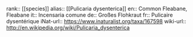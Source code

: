 

rank:: [[species]]
alias:: [[Pulicaria dysenterica]]
en:: Common Fleabane, Fleabane
it:: Incensaria comune
de:: Großes Flohkraut
fr:: Pulicaire dysentérique
iNat-url:: https://www.inaturalist.org/taxa/167598
wiki-url:: http://en.wikipedia.org/wiki/Pulicaria_dysenterica